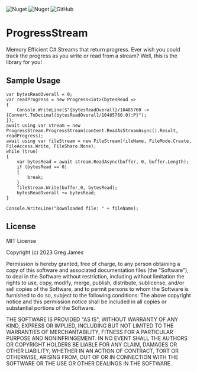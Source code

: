 ![Nuget](https://img.shields.io/nuget/dt/ProgressStream?style=flat-square)
![Nuget](https://img.shields.io/nuget/v/ProgressStream?style=flat-square)
![GitHub](https://img.shields.io/github/license/gregyjames/ProgressStream?style=flat-square)

# ProgressStream
Memory Efficient C# Streams that return progress. Ever wish you could track the progress as you write or read from a stream? Well, this is the library for you!

## Sample Usage
    var bytesReadOverall = 0;  
    var readProgress = new Progress<int>(bytesRead =>  
    {  
        Console.WriteLine($"{bytesReadOverall}/10485760 -> {Convert.ToDecimal(bytesReadOverall/10485760.0):P}");  
    });  
    await using var stream = new ProgressStream.ProgressStream(content.ReadAsStreamAsync().Result, readProgress);  
    await using var fileStream = new FileStream(fileName, FileMode.Create, FileAccess.Write, FileShare.None);  
    while (true)  
    {  
        var bytesRead = await stream.ReadAsync(buffer, 0, buffer.Length);  
        if (bytesRead == 0)  
        {  
            break;  
        }  
        fileStream.Write(buffer,0, bytesRead);  
        bytesReadOverall += bytesRead;  
    }  
      
    Console.WriteLine("Downloaded file: " + fileName);

## License
MIT License

Copyright (c) 2023 Greg James

Permission is hereby granted, free of charge, to any person obtaining a copy
of this software and associated documentation files (the "Software"), to deal
in the Software without restriction, including without limitation the rights
to use, copy, modify, merge, publish, distribute, sublicense, and/or sell
copies of the Software, and to permit persons to whom the Software is
furnished to do so, subject to the following conditions:
The above copyright notice and this permission notice shall be included in all
copies or substantial portions of the Software.

THE SOFTWARE IS PROVIDED "AS IS", WITHOUT WARRANTY OF ANY KIND, EXPRESS OR
IMPLIED, INCLUDING BUT NOT LIMITED TO THE WARRANTIES OF MERCHANTABILITY,
FITNESS FOR A PARTICULAR PURPOSE AND NONINFRINGEMENT. IN NO EVENT SHALL THE
AUTHORS OR COPYRIGHT HOLDERS BE LIABLE FOR ANY CLAIM, DAMAGES OR OTHER
LIABILITY, WHETHER IN AN ACTION OF CONTRACT, TORT OR OTHERWISE, ARISING FROM,
OUT OF OR IN CONNECTION WITH THE SOFTWARE OR THE USE OR OTHER DEALINGS IN THE
SOFTWARE.
